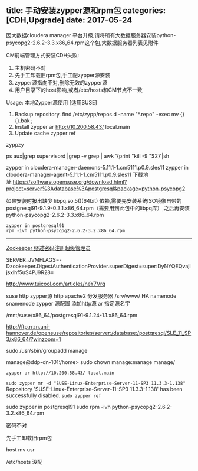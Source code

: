 title: 手动安装zypper源和rpm包
categories: [CDH,Upgrade]
date: 2017-05-24
---
因大数据cloudera manager 平台升级,请将所有大数据服务器安装python-psycopg2-2.6.2-3.3.x86_64.rpm这个包,大数据服务器列表见附件



CM前端管理方式安装CDH失败:

1. 主机密码不对
2. 先手工卸载旧rpm包,手工配zypper源安装
3. zypper源指向不对,删除无效的zypper源
4. 用户目录下的host影响,或者/etc/hosts和CM节点不一致


Usage: 本地Zypper源使用 [适用SUSE]

1. Backup repository.
find /etc/zypp/repos.d -name "*.repo" -exec mv {} {}.bak \;
2. Install
zypper ar http://10.200.58.43/ local.main
3. Update cache
zypper ref

zyppzy


ps aux|grep  supervisord |grep -v grep | awk '{print "kill -9 "$2}'|sh

zypper in cloudera-manager-daemons-5.11.1-1.cm5111.p0.9.sles11
zypper in cloudera-manager-agent-5.11.1-1.cm5111.p0.9.sles11
下载地址:https://software.opensuse.org/download.html?project=server%3Adatabase%3Apostgresql&package=python-psycopg2

如果安装时报出缺少   libpq.so.5()(64bit) 依赖,需要先安装系统ISO镜像自带的postgresql91-9.1.9-0.3.1.x86_64.rpm（需要用到此包中的libpq库）,之后再安装python-psycopg2-2.6.2-3.3.x86_64.rpm

```
zypper in postgresql91
rpm -ivh python-psycopg2-2.6.2-3.2.x86_64.rpm
```




----
[Zookeeper 绕过密码注册超级管理员](http://stackoverflow.com/questions/35544155/how-to-access-a-zookeeper-ensemble-as-a-super-user-via-zookeeper-shell/35654757#35654757)

SERVER_JVMFLAGS=-Dzookeeper.DigestAuthenticationProvider.superDigest=super:DyNYQEQvajljsxlhf5uS4PJ9R28=

http://www.tuicool.com/articles/neY7Vrq


suse http zypper源 http
apache2
分发服务器
/srv/www/
HA namenode snamenode
zypper 源配置 添加http源 ar 指定源名字

/mnt/suse/x86_64/postgresql91-9.1.24-1.1.x86_64.rpm

http://ftp.rrzn.uni-hannover.de/opensuse/repositories/server:/database:/postgresql/SLE_11_SP3/x86_64/?winzoom=1

sudo /usr/sbin/groupadd manage

manage@ddp-dn-101:/home> sudo chown manage:manage manage/


`zypper ar http://10.200.58.43/ local.main`

`sudo zypper mr -d "SUSE-Linux-Enterprise-Server-11-SP3 11.3.3-1.138"`
Repository 'SUSE-Linux-Enterprise-Server-11-SP3 11.3.3-1.138' has been successfully disabled.
`sudo zypper ref`

sudo zypper in postgresql91
sudo rpm -ivh python-psycopg2-2.6.2-3.2.x86_64.rpm





密码不对

先手工卸载旧rpm包

host mv usr
 

/etc/hosts 没配